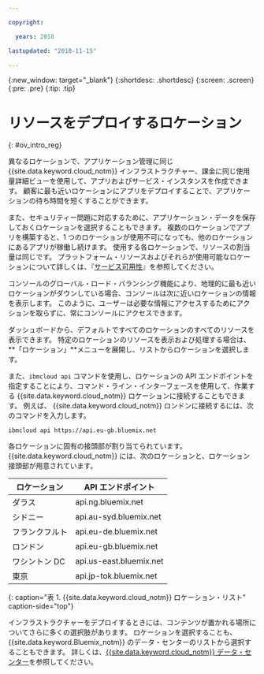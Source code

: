 ```yaml
---

copyright:

  years: 2018

lastupdated: "2018-11-15"

---
```


{:new_window: target="_blank"}
{:shortdesc: .shortdesc}
{:screen: .screen}
{:pre: .pre}
{:tip: .tip}

# リソースをデプロイするロケーション 
{: #ov_intro_reg}

異なるロケーションで、アプリケーション管理に同じ {{site.data.keyword.cloud_notm}} インフラストラクチャー、課金に同じ使用量詳細ビューを使用して、アプリおよびサービス・インスタンスを作成できます。 顧客に最も近いロケーションにアプリをデプロイすることで、アプリケーションの待ち時間を短くすることができます。 

また、セキュリティー問題に対応するために、アプリケーション・データを保存しておくロケーションを選択することもできます。 複数のロケーションでアプリを構築すると、1 つのロケーションが使用不可になっても、他のロケーションにあるアプリが稼働し続けます。 使用する各ロケーションで、リソースの割当量は同じです。 プラットフォーム・リソースおよびそれらが使用可能なロケーションについて詳しくは、『[サービス可用性](/docs/resources/service_region.html)』を参照してください。

コンソールのグローバル・ロード・バランシング機能により、地理的に最も近いロケーションがダウンしている場合、コンソールは次に近いロケーションの情報を表示します。 このように、ユーザーは必要な情報にアクセスするためにアクションを取らずに、常にコンソールにアクセスできます。

ダッシュボードから、デフォルトですべてのロケーションのすべてのリソースを表示できます。 特定のロケーションのリソースを表示および処理する場合は、**「ロケーション」**メニューを展開し、リストからロケーションを選択します。 

また、`ibmcloud api` コマンドを使用し、ロケーションの API エンドポイントを指定することにより、コマンド・ライン・インターフェースを使用して、作業する {{site.data.keyword.cloud_notm}} ロケーションに接続することもできます。 例えば、
{{site.data.keyword.cloud_notm}} ロンドンに接続するには、次のコマンドを入力します。

```
ibmcloud api https://api.eu-gb.bluemix.net
```

各ロケーションに固有の接頭部が割り当てられています。 {{site.data.keyword.cloud_notm}} には、次のロケーションと、ロケーション接頭部が用意されています。

| **ロケーション** | **API エンドポイント** |
|-----------------|-------------------|
| ダラス | api.ng.bluemix.net |
| シドニー | api.au-syd.bluemix.net |
| フランクフルト | api.eu-de.bluemix.net |
| ロンドン | api.eu-gb.bluemix.net |
| ワシントン DC | api.us-east.bluemix.net |
| 東京 | api.jp-tok.bluemix.net |
{: caption="表 1. {{site.data.keyword.cloud_notm}} ロケーション・リスト" caption-side="top"}

インフラストラクチャーをデプロイするときには、コンテンツが置かれる場所についてさらに多くの選択肢があります。 ロケーションを選択することも、{{site.data.keyword.Bluemix_notm}} のデータ・センターのリストから選択することもできます。 詳しくは、[{{site.data.keyword.cloud_notm}} データ・センター](data-centers.html)を参照してください。
